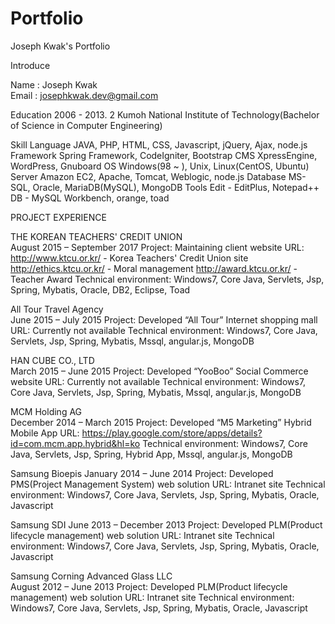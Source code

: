 # Portfolio
Joseph Kwak's Portfolio

Introduce

Name : Joseph Kwak <br/>
Email : josephkwak.dev@gmail.com

Education
2006 - 2013. 2 Kumoh National Institute of Technology(Bachelor of Science in Computer Engineering)

Skill
Language    JAVA, PHP, HTML, CSS, Javascript, jQuery, Ajax, node.js
Framework   Spring Framework, CodeIgniter, Bootstrap
CMS         XpressEngine, WordPress, Gnuboard
OS          Windows(98 ~ ), Unix, Linux(CentOS, Ubuntu)
Server      Amazon EC2, Apache, Tomcat, Weblogic, node.js
Database    MS-SQL, Oracle, MariaDB(MySQL), MongoDB
Tools       Edit - EditPlus, Notepad++
            DB - MySQL Workbench, orange, toad

PROJECT EXPERIENCE 

THE KOREAN TEACHERS' CREDIT UNION 	
August 2015 –  September 2017
Project: Maintaining client website
URL: 
http://www.ktcu.or.kr/    - Korea Teachers' Credit Union site
http://ethics.ktcu.or.kr/ - Moral management
http://award.ktcu.or.kr/  - Teacher Award
Technical environment: Windows7, Core Java, Servlets, Jsp, Spring, Mybatis, Oracle, DB2, Eclipse, Toad

All Tour Travel Agency	
June 2015 –  July 2015
Project: Developed “All Tour” Internet shopping mall
URL: Currently not available
Technical environment: Windows7, Core Java, Servlets, Jsp, Spring, Mybatis, Mssql, angular.js, MongoDB

HAN CUBE CO., LTD	
March 2015 –  June 2015
Project: Developed “YooBoo” Social Commerce website
URL: Currently not available
Technical environment: Windows7, Core Java, Servlets, Jsp, Spring, Mybatis, Mssql, angular.js, MongoDB

MCM Holding AG	
December 2014 –  March 2015
Project: Developed “M5 Marketing” Hybrid Mobile App
URL: https://play.google.com/store/apps/details?id=com.mcm.app.hybrid&hl=ko
Technical environment: Windows7, Core Java, Servlets, Jsp, Spring, Hybrid App, Mssql, angular.js, MongoDB

Samsung Bioepis	
January 2014 –  June 2014
Project: Developed PMS(Project Management System) web solution
URL: Intranet site
Technical environment: Windows7, Core Java, Servlets, Jsp, Spring, Mybatis, Oracle, Javascript

Samsung SDI	
June 2013 –  December 2013
Project: Developed PLM(Product lifecycle management) web solution
URL: Intranet site
Technical environment: Windows7, Core Java, Servlets, Jsp, Spring, Mybatis, Oracle, Javascript

Samsung Corning Advanced Glass LLC	
August 2012 –  June 2013
Project: Developed PLM(Product lifecycle management) web solution
URL: Intranet site
Technical environment: Windows7, Core Java, Servlets, Jsp, Spring, Mybatis, Oracle, Javascript

